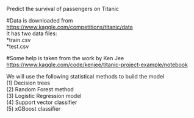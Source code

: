 Predict the survival of passengers on Titanic

#Data is downloaded from \
https://www.kaggle.com/competitions/titanic/data \
It has two data files: \
*train.csv \
*test.csv 

#Some help is taken from the work by Ken Jee \
https://www.kaggle.com/code/kenjee/titanic-project-example/notebook

We will use the following statistical methods to build the model \
(1) Decision trees \
(2) Random Forest method \
(3) Logistic Regression model \
(4) Support vector classifier \
(5) xGBoost classifier 